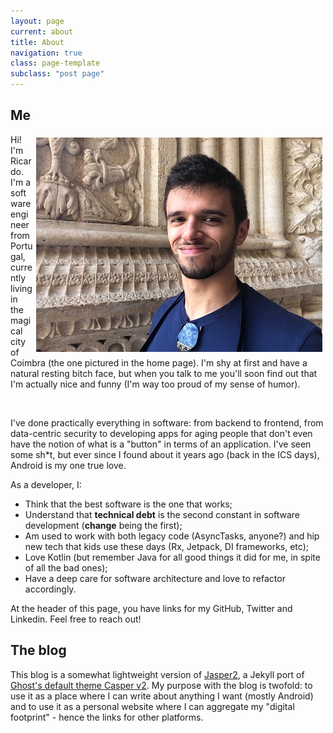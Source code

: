 ```yaml
---
layout: page
current: about
title: About
navigation: true
class: page-template
subclass: "post page"
---
```


## Me

<img style="float: right; padding: 5px" src="../assets/images/about-me.JPG">

Hi! I'm Ricardo. I'm a software engineer from Portugal, currently living in the magical city of Coimbra (the one pictured in the home page). I'm shy at first and have a natural resting bitch face, but when you talk to me you'll soon find out that I'm actually nice and funny (I'm way too proud of my sense of humor).

<br/>

I've done practically everything in software: from backend to frontend, from data-centric security to developing apps for aging people that don't even have the notion of what is a "button" in terms of an application. I've seen some sh\*t, but ever since I found about it years ago (back in the ICS days), Android is my one true love.

As a developer, I:

- Think that the best software is the one that works;
- Understand that **technical debt** is the second constant in software development (**change** being the first);
- Am used to work with both legacy code (AsyncTasks, anyone?) and hip new tech that kids use these days (Rx, Jetpack, DI frameworks, etc);
- Love Kotlin (but remember Java for all good things it did for me, in spite of all the bad ones);
- Have a deep care for software architecture and love to refactor accordingly.

At the header of this page, you have links for my GitHub, Twitter and Linkedin. Feel free to reach out!

## The blog

This blog is a somewhat lightweight version of [Jasper2](https://github.com/jekyller/jasper2), a Jekyll port of [Ghost's default theme Casper v2](https://github.com/tryghost/casper). My purpose with the blog is twofold: to use it as a place where I can write about anything I want (mostly Android) and to use it as a personal website where I can aggregate my "digital footprint" - hence the links for other platforms.
